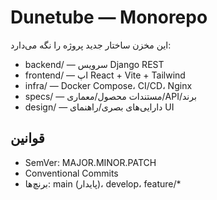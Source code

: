 # Dunetube — Monorepo
این مخزن ساختار جدید پروژه را نگه می‌دارد:

- backend/ — سرویس Django REST
- frontend/ — اپ React + Vite + Tailwind
- infra/ — Docker Compose، CI/CD، Nginx
- specs/ — مستندات محصول/معماری/API/برند
- design/ — دارایی‌های بصری/راهنمای UI

## قوانین
- SemVer: MAJOR.MINOR.PATCH
- Conventional Commits
- برنچ‌ها: main (پایدار)، develop، feature/*

